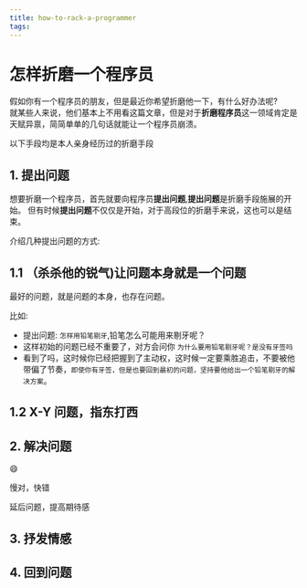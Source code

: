 ```yaml
---
title: how-to-rack-a-programmer
tags:
---
```

# 怎样折磨一个程序员

假如你有一个程序员的朋友，但是最近你希望折磨他一下，有什么好办法呢?  
就某些人来说，他们基本上不用看这篇文章，但是对于**折磨程序员**这一领域肯定是天赋异禀，简简单单的几句话就能让一个程序员崩溃。

以下手段均是本人亲身经历过的折磨手段

## 1. 提出问题

想要折磨一个程序员，首先就要向程序员**提出问题**,**提出问题**是折磨手段施展的开始。
但有时候**提出问题**不仅仅是开始，对于高段位的折磨手来说，这也可以是结束。


介绍几种提出问题的方式: 

## 1.1 （杀杀他的锐气)让问题本身就是一个问题
最好的问题，就是问题的本身，也存在问题。

比如: 

* 提出问题: `怎样用铅笔剔牙`,铅笔怎么可能用来剔牙呢？   
* 这样初始的问题已经不重要了，对方会问你 `为什么要用铅笔剔牙呢？是没有牙签吗` 
* 看到了吗，这时候你已经把握到了主动权，这时候一定要乘胜追击，不要被他带偏了节奏，`即使你有牙签，但是也要回到最初的问题，坚持要他给出一个铅笔剔牙的解决方案`。  

## 1.2 X-Y 问题，指东打西


## 2. 解决问题

:smile:

慢对，快错

延后问题，提高期待感

## 3. 抒发情感
## 4. 回到问题
